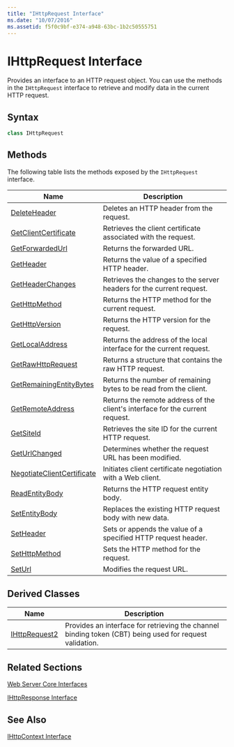 ```yaml
---
title: "IHttpRequest Interface"
ms.date: "10/07/2016"
ms.assetid: f5f0c9bf-e374-a948-63bc-1b2c50555751
---
```

# IHttpRequest Interface
Provides an interface to an HTTP request object. You can use the methods in the `IHttpRequest` interface to retrieve and modify data in the current HTTP request.  
  
## Syntax  
  
```cpp  
class IHttpRequest  
```  
  
## Methods  
 The following table lists the methods exposed by the `IHttpRequest` interface.  
  
|Name|Description|  
|----------|-----------------|  
|[DeleteHeader](../../web-development-reference/native-code-api-reference/ihttprequest-deleteheader-method.md)|Deletes an HTTP header from the request.|  
|[GetClientCertificate](../../web-development-reference/native-code-api-reference/ihttprequest-getclientcertificate-method.md)|Retrieves the client certificate associated with the request.|  
|[GetForwardedUrl](../../web-development-reference/native-code-api-reference/ihttprequest-getforwardedurl-method.md)|Returns the forwarded URL.|  
|[GetHeader](../../web-development-reference/native-code-api-reference/ihttprequest-getheader-method.md)|Returns the value of a specified HTTP header.|  
|[GetHeaderChanges](../../web-development-reference/native-code-api-reference/ihttprequest-getheaderchanges-method.md)|Retrieves the changes to the server headers for the current request.|  
|[GetHttpMethod](../../web-development-reference/native-code-api-reference/ihttprequest-gethttpmethod-method.md)|Returns the HTTP method for the current request.|  
|[GetHttpVersion](../../web-development-reference/native-code-api-reference/ihttprequest-gethttpversion-method.md)|Returns the HTTP version for the request.|  
|[GetLocalAddress](../../web-development-reference/native-code-api-reference/ihttprequest-getlocaladdress-method.md)|Returns the address of the local interface for the current request.|  
|[GetRawHttpRequest](../../web-development-reference/native-code-api-reference/ihttprequest-getrawhttprequest-method.md)|Returns a structure that contains the raw HTTP request.|  
|[GetRemainingEntityBytes](../../web-development-reference/native-code-api-reference/ihttprequest-getremainingentitybytes-method.md)|Returns the number of remaining bytes to be read from the client.|  
|[GetRemoteAddress](../../web-development-reference/native-code-api-reference/ihttprequest-getremoteaddress-method.md)|Returns the remote address of the client's interface for the current request.|  
|[GetSiteId](../../web-development-reference/native-code-api-reference/ihttprequest-getsiteid-method.md)|Retrieves the site ID for the current HTTP request.|  
|[GetUrlChanged](../../web-development-reference/native-code-api-reference/ihttprequest-geturlchanged-method.md)|Determines whether the request URL has been modified.|  
|[NegotiateClientCertificate](../../web-development-reference/native-code-api-reference/ihttprequest-negotiateclientcertificate-method.md)|Initiates client certificate negotiation with a Web client.|  
|[ReadEntityBody](../../web-development-reference/native-code-api-reference/ihttprequest-readentitybody-method.md)|Returns the HTTP request entity body.|  
|[SetEntityBody](../../web-development-reference/native-code-api-reference/ihttprequest-insertentitybody-method.md)|Replaces the existing HTTP request body with new data.|  
|[SetHeader](../../web-development-reference/native-code-api-reference/ihttprequest-setheader-method.md)|Sets or appends the value of a specified HTTP request header.|  
|[SetHttpMethod](../../web-development-reference/native-code-api-reference/ihttprequest-sethttpmethod-method.md)|Sets the HTTP method for the request.|  
|[SetUrl](../../web-development-reference/native-code-api-reference/ihttprequest-seturl-method.md)|Modifies the request URL.|  
  
## Derived Classes  
  
|Name|Description|  
|----------|-----------------|  
|[IHttpRequest2](../../web-development-reference/native-code-api-reference/ihttprequest2-interface.md)|Provides an interface for retrieving the channel binding token (CBT) being used for request validation.|  
  
## Related Sections  
 [Web Server Core Interfaces](../../web-development-reference/native-code-api-reference/web-server-core-interfaces.md)  
  
 [IHttpResponse Interface](../../web-development-reference/native-code-api-reference/ihttpresponse-interface.md)  
  
## See Also  
 [IHttpContext Interface](../../web-development-reference/native-code-api-reference/ihttpcontext-interface.md)

